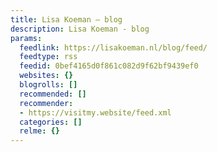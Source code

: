 ```yaml
---
title: Lisa Koeman – blog
description: Lisa Koeman - blog
params:
  feedlink: https://lisakoeman.nl/blog/feed/
  feedtype: rss
  feedid: 0bef4165d0f861c082d9f62bf9439ef0
  websites: {}
  blogrolls: []
  recommended: []
  recommender:
  - https://visitmy.website/feed.xml
  categories: []
  relme: {}
---
```

